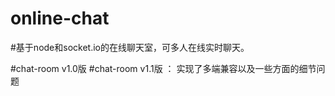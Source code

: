 # online-chat

#基于node和socket.io的在线聊天室，可多人在线实时聊天。

#chat-room v1.0版 
#chat-room v1.1版 ： 实现了多端兼容以及一些方面的细节问题
